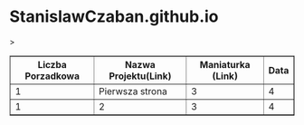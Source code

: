 # StanislawCzaban.github.io
<!DOCTYPE html>
<html lang="en">
<head>
    <meta charset="UTF-8">
    <meta name="viewport" content="width=device-width, initial-scale=1.0">>
</head>
<body>
    <table border="1">
        <tr>
            <th>Liczba Porzadkowa</th>
            <th>Nazwa Projektu(Link)</th>
            <th>Maniaturka (Link)</th>
			<th>Data</th>
        </tr>
        <tr>
            <td>1</td>
            <td>Pierwsza strona</td>
            <td>3</td>
			<td>4</td>
        </tr>
        <tr>
            <td>1</td>
            <td>2</td>
            <td>3</td>
			<td>4</td>
        </tr>
    </table>
</body>
</html>
